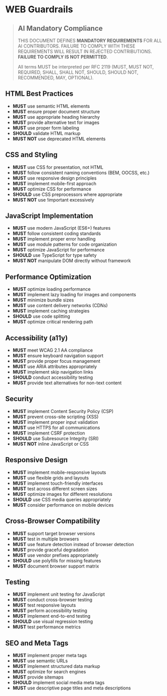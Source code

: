 # WEB Guardrails

> ## AI Mandatory Compliance
>
> THIS DOCUMENT DEFINES **MANDATORY REQUIREMENTS** FOR ALL AI CONTRIBUTORS. FAILURE TO COMPLY WITH THESE REQUIREMENTS WILL RESULT IN REJECTED CONTRIBUTIONS. **FAILURE TO COMPLY IS NOT PERMITTED**.
> 
> All terms MUST be interpreted per RFC 2119 (MUST, MUST NOT, REQUIRED, SHALL, SHALL NOT, SHOULD, SHOULD NOT, RECOMMENDED, MAY, OPTIONAL).

## HTML Best Practices

- **MUST** use semantic HTML elements
- **MUST** ensure proper document structure
- **MUST** use appropriate heading hierarchy
- **MUST** provide alternative text for images
- **MUST** use proper form labeling
- **SHOULD** validate HTML markup
- **MUST NOT** use deprecated HTML elements

## CSS and Styling

- **MUST** use CSS for presentation, not HTML
- **MUST** follow consistent naming conventions (BEM, OOCSS, etc.)
- **MUST** use responsive design principles
- **MUST** implement mobile-first approach
- **MUST** optimize CSS for performance
- **SHOULD** use CSS preprocessors where appropriate
- **MUST NOT** use !important excessively

## JavaScript Implementation

- **MUST** use modern JavaScript (ES6+) features
- **MUST** follow consistent coding standards
- **MUST** implement proper error handling
- **MUST** use module patterns for code organization
- **MUST** optimize JavaScript for performance
- **SHOULD** use TypeScript for type safety
- **MUST NOT** manipulate DOM directly without framework

## Performance Optimization

- **MUST** optimize loading performance
- **MUST** implement lazy loading for images and components
- **MUST** minimize bundle sizes
- **MUST** use content delivery networks (CDNs)
- **MUST** implement caching strategies
- **SHOULD** use code splitting
- **MUST** optimize critical rendering path

## Accessibility (a11y)

- **MUST** meet WCAG 2.1 AA compliance
- **MUST** ensure keyboard navigation support
- **MUST** provide proper focus management
- **MUST** use ARIA attributes appropriately
- **MUST** implement skip navigation links
- **SHOULD** conduct accessibility testing
- **MUST** provide text alternatives for non-text content

## Security

- **MUST** implement Content Security Policy (CSP)
- **MUST** prevent cross-site scripting (XSS)
- **MUST** implement proper input validation
- **MUST** use HTTPS for all communications
- **MUST** implement CSRF protection
- **SHOULD** use Subresource Integrity (SRI)
- **MUST NOT** inline JavaScript or CSS

## Responsive Design

- **MUST** implement mobile-responsive layouts
- **MUST** use flexible grids and layouts
- **MUST** implement touch-friendly interfaces
- **MUST** test across different screen sizes
- **MUST** optimize images for different resolutions
- **SHOULD** use CSS media queries appropriately
- **MUST** consider performance on mobile devices

## Cross-Browser Compatibility

- **MUST** support target browser versions
- **MUST** test in multiple browsers
- **MUST** use feature detection instead of browser detection
- **MUST** provide graceful degradation
- **MUST** use vendor prefixes appropriately
- **SHOULD** use polyfills for missing features
- **MUST** document browser support matrix

## Testing

- **MUST** implement unit testing for JavaScript
- **MUST** conduct cross-browser testing
- **MUST** test responsive layouts
- **MUST** perform accessibility testing
- **MUST** implement end-to-end testing
- **SHOULD** use visual regression testing
- **MUST** test performance metrics

## SEO and Meta Tags

- **MUST** implement proper meta tags
- **MUST** use semantic URLs
- **MUST** implement structured data markup
- **MUST** optimize for search engines
- **MUST** provide sitemaps
- **SHOULD** implement social media meta tags
- **MUST** use descriptive page titles and meta descriptions